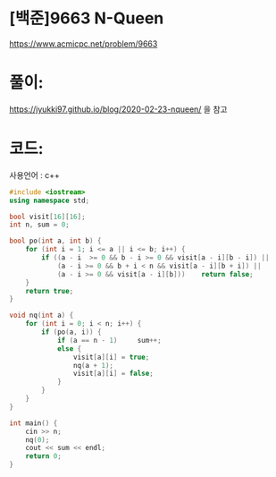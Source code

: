 # [백준]9663 N-Queen

https://www.acmicpc.net/problem/9663

# 풀이:

https://jyukki97.github.io/blog/2020-02-23-nqueen/ 을 참고

# **코드:**

사용언어 : c++
```c++
#include <iostream>
using namespace std;

bool visit[16][16];
int n, sum = 0;

bool po(int a, int b) {
	for (int i = 1; i <= a || i <= b; i++) {
		if ((a - i  >= 0 && b - i >= 0 && visit[a - i][b - i]) ||
			(a - i >= 0 && b + i < n && visit[a - i][b + i]) ||
			(a - i >= 0 && visit[a - i][b]))	return false;
	}
	return true;
}

void nq(int a) {
	for (int i = 0; i < n; i++) {
		if (po(a, i)) {
			if (a == n - 1)		sum++;
			else {
				visit[a][i] = true;
				nq(a + 1);
				visit[a][i] = false;
			}
		}
	}
}

int main() {
	cin >> n;
	nq(0);
	cout << sum << endl;
	return 0;
}
```

